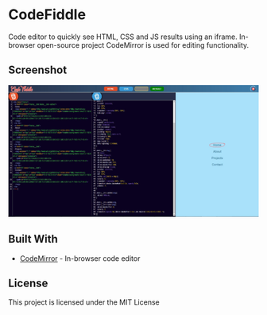 # CodeFiddle
Code editor to quickly see HTML, CSS and JS results using an iframe. In-browser open-source project CodeMirror is used for editing functionality.

## Screenshot
![alt tag](https://github.com/OscarAD/CodeFiddle/blob/master/images/screenshot.JPG?raw=true)

## Built With
* [CodeMirror](https://codemirror.net/) -  In-browser code editor

## License
This project is licensed under the MIT License
